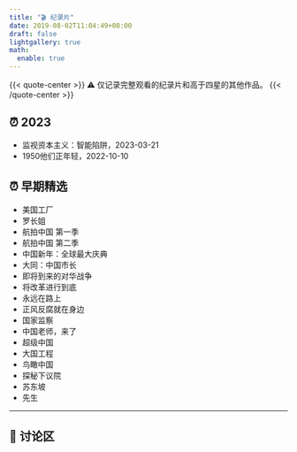 ```yaml
---
title: "🎬 纪录片"
date: 2019-08-02T11:04:49+08:00
draft: false
lightgallery: true
math:
  enable: true
---
```


{{< quote-center >}}
⚠️ 仅记录完整观看的纪录片和高于四星的其他作品。
{{< /quote-center >}}

## ⏰ 2023

- 监视资本主义：智能陷阱，2023-03-21
- 1950他们正年轻，2022-10-10

## ⏰ 早期精选

- 美国工厂
- 罗长姐
- 航拍中国 第一季
- 航拍中国 第二季
- 中国新年：全球最大庆典
- 大同：中国市长
- 即将到来的对华战争
- 将改革进行到底
- 永远在路上
- 正风反腐就在身边
- 国家监察
- 中国老师，来了
- 超级中国
- 大国工程
- 鸟瞰中国
- 探秘下议院
- 苏东坡
- 先生

---

## 💬 讨论区